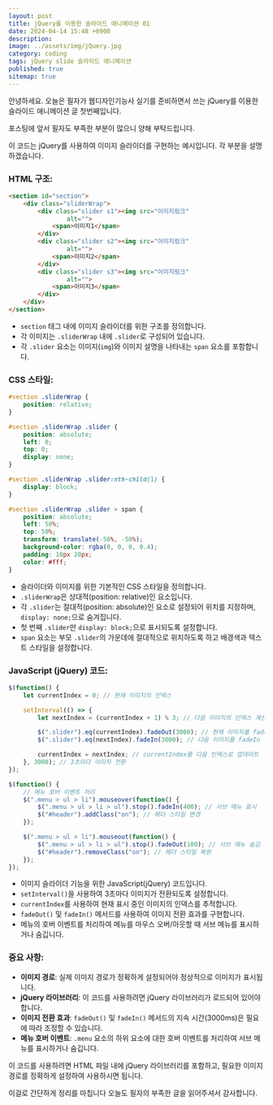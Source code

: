 ```yaml
---
layout: post
title: jQuery를 이용한 슬라이드 애니메이션 01
date: 2024-04-14 15:48 +0900
description: 
image: ../assets/img/jQuery.jpg
category: coding
tags: jQuery slide 슬라이드 애니메이션
published: true
sitemap: true
---
```


안녕하세요. 오늘은 필자가 웹디자인기능사 실기를 준비하면서 쓰는 jQuery를 이용한 슬라이드 애니메이션 글 첫번째입니다.

포스팅에 앞서 필자도 부족한 부분이 많으니 양해 부탁드립니다.

이 코드는 jQuery를 사용하여 이미지 슬라이더를 구현하는 예시입니다. 각 부분을 설명하겠습니다.

### HTML 구조:
````html
<section id="section">
    <div class="sliderWrap">
        <div class="slider s1"><img src="이미지링크"
                alt="">
            <span>이미지1</span>
        </div>
        <div class="slider s2"><img src="이미지링크"
                alt="">
            <span>이미지2</span>
        </div>
        <div class="slider s3"><img src="이미지링크"
                alt="">
            <span>이미지3</span>
        </div>
    </div>
</section>
````
- `section` 태그 내에 이미지 슬라이더를 위한 구조를 정의합니다.
- 각 이미지는 `.sliderWrap` 내에 `.slider`로 구성되어 있습니다.
- 각 `.slider` 요소는 이미지(`img`)와 이미지 설명을 나타내는 `span` 요소를 포함합니다.

### CSS 스타일:
````css
#section .sliderWrap {
    position: relative;
}

#section .sliderWrap .slider {
    position: absolute;
    left: 0;
    top: 0;
    display: none;
}

#section .sliderWrap .slider:nth-child(1) {
    display: block;
}

#section .sliderWrap .slider > span {
    position: absolute;
    left: 50%;
    top: 50%;
    transform: translate(-50%, -50%);
    background-color: rgba(0, 0, 0, 0.4);
    padding: 10px 20px;
    color: #fff;
}
````
- 슬라이더와 이미지를 위한 기본적인 CSS 스타일을 정의합니다.
- `.sliderWrap`은 상대적(position: relative)인 요소입니다.
- 각 `.slider`는 절대적(position: absolute)인 요소로 설정되어 위치를 지정하며, `display: none;`으로 숨겨집니다.
- 첫 번째 `.slider`만 `display: block;`으로 표시되도록 설정합니다.
- `span` 요소는 부모 `.slider`의 가운데에 절대적으로 위치하도록 하고 배경색과 텍스트 스타일을 설정합니다.

### JavaScript (jQuery) 코드:
````javascript
$(function() {
    let currentIndex = 0; // 현재 이미지의 인덱스

    setInterval(() => {
        let nextIndex = (currentIndex + 1) % 3; // 다음 이미지의 인덱스 계산 (0, 1, 2 순환)

        $(".slider").eq(currentIndex).fadeOut(3000); // 현재 이미지를 fadeOut
        $(".slider").eq(nextIndex).fadeIn(3000); // 다음 이미지를 fadeIn

        currentIndex = nextIndex; // currentIndex를 다음 인덱스로 업데이트
    }, 3000); // 3초마다 이미지 전환
});

$(function() {
    // 메뉴 호버 이벤트 처리
    $(".menu > ul > li").mouseover(function() {
        $(".menu > ul > li > ul").stop().fadeIn(400); // 서브 메뉴 표시
        $("#header").addClass("on"); // 헤더 스타일 변경
    });

    $(".menu > ul > li").mouseout(function() {
        $(".menu > ul > li > ul").stop().fadeOut(100); // 서브 메뉴 숨김
        $("#header").removeClass("on"); // 헤더 스타일 복원
    });
});
````
- 이미지 슬라이더 기능을 위한 JavaScript(jQuery) 코드입니다.
- `setInterval()`을 사용하여 3초마다 이미지가 전환되도록 설정합니다.
- `currentIndex`를 사용하여 현재 표시 중인 이미지의 인덱스를 추적합니다.
- `fadeOut()` 및 `fadeIn()` 메서드를 사용하여 이미지 전환 효과를 구현합니다.
- 메뉴의 호버 이벤트를 처리하여 메뉴를 마우스 오버/아웃할 때 서브 메뉴를 표시하거나 숨깁니다.

### 중요 사항:
- **이미지 경로**: 실제 이미지 경로가 정확하게 설정되어야 정상적으로 이미지가 표시됩니다.
- **jQuery 라이브러리**: 이 코드를 사용하려면 jQuery 라이브러리가 로드되어 있어야 합니다.
- **이미지 전환 효과**: `fadeOut()` 및 `fadeIn()` 메서드의 지속 시간(3000ms)은 필요에 따라 조정할 수 있습니다.
- **메뉴 호버 이벤트**: `.menu` 요소의 하위 요소에 대한 호버 이벤트를 처리하여 서브 메뉴를 표시하거나 숨깁니다.

이 코드를 사용하려면 HTML 파일 내에 jQuery 라이브러리를 포함하고, 필요한 이미지 경로를 정확하게 설정하여 사용하시면 됩니다.

이걸로 간단하게 정리를 마칩니다 오늘도 필자의 부족한 글을 읽어주셔서 감사합니다.